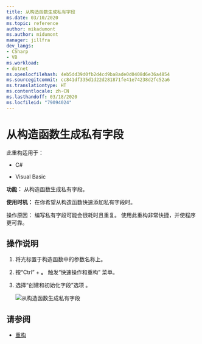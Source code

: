 ```yaml
---
title: 从构造函数生成私有字段
ms.date: 03/10/2020
ms.topic: reference
author: mikadumont
ms.author: midumont
manager: jillfra
dev_langs:
- CSharp
- VB
ms.workload:
- dotnet
ms.openlocfilehash: 4eb5dd39d0fb2d4cd9ba8ade0d0408d6e36a4854
ms.sourcegitcommit: cc841df335d1d22d281871fe41e74238d2fc52a6
ms.translationtype: HT
ms.contentlocale: zh-CN
ms.lasthandoff: 03/18/2020
ms.locfileid: "79094024"
---
```

# <a name="generate-private-field-from-constructor"></a>从构造函数生成私有字段

此重构适用于： 

- C# 

- Visual Basic

**功能：** 从构造函数生成私有字段。 

**使用时机：** 在你希望从构造函数快速添加私有字段时。

操作原因：  编写私有字段可能会很耗时且重复。 使用此重构非常快捷，并使程序更可靠。

## <a name="how-to"></a>操作说明 

1. 将光标置于构造函数中的参数名称上。

2. 按“Ctrl”  + **。** 触发“快速操作和重构”  菜单。
   
3. 选择“创建和初始化字段”选项  。

   ![从构造函数生成私有字段](media/generate-private-field-from-constructor.png)

## <a name="see-also"></a>请参阅 

- [重构](../refactoring-in-visual-studio.md)
